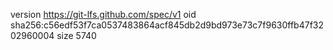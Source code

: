 version https://git-lfs.github.com/spec/v1
oid sha256:c56edf53f7ca0537483864acf845db2d9bd973e73c7f9630ffb47f3202960004
size 5740
